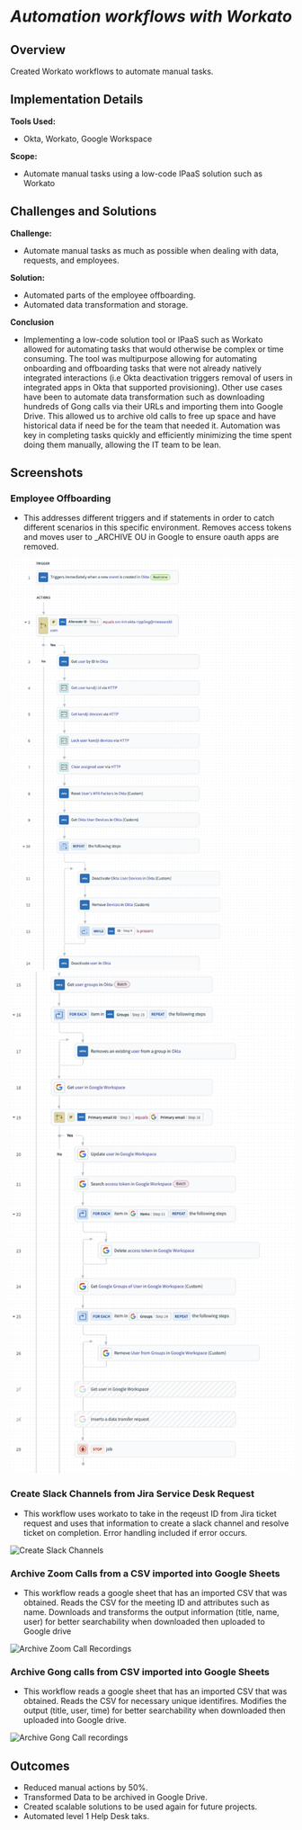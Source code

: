 # *Automation workflows with Workato*

## Overview
Created Workato workflows to automate manual tasks.

## Implementation Details
**Tools Used:** 
- Okta, Workato, Google Workspace

**Scope:** 
- Automate manual tasks using a low-code IPaaS solution such as Workato

## Challenges and Solutions
**Challenge:** 
- Automate manual tasks as much as possible when dealing with data, requests, and employees.

**Solution:** 
- Automated parts of the employee offboarding.
- Automated data transformation and storage.

**Conclusion**
- Implementing a low-code solution tool or IPaaS such as Workato allowed for automating tasks that would otherwise be complex or time consuming. The tool was multipurpose allowing for automating onboarding and offboarding tasks that were not already natively integrated interactions (i.e Okta deactivation triggers removal of users in integrated apps in Okta that supported provisioning). Other use cases have been to automate data transformation such as downloading hundreds of Gong calls via their URLs and importing them into Google Drive. This allowed us to archive old calls to free up space and have historical data if need be for the team that needed it. Automation was key in completing tasks quickly and efficiently minimizing the time spent doing them manually, allowing the IT team to be lean.

## Screenshots

### Employee Offboarding
- This addresses different triggers and if statements in order to catch different scenarios in this specific environment. Removes access tokens and moves user to _ARCHIVE OU in Google to ensure oauth apps are removed.

![Employee Offboarding Workato](Workato_Images/workato-employee-offboarding1.png)
![Employee Offboarding Workato](Workato_Images/workato-employee-offboarding2.png)

### Create Slack Channels from Jira Service Desk Request
- This workflow uses workato to take in the reqeust ID from Jira ticket request and uses that information to create a slack channel and resolve ticket on completion. Error handling included if error occurs.

![Create Slack Channels](Workato_Images/automation-create-slack-channels.png)

### Archive Zoom Calls from a CSV imported into Google Sheets
- This workflow reads a google sheet that has an imported CSV that was obtained. Reads the CSV for the meeting ID and attributes such as name. Downloads and transforms the output information (title, name, user) for better searchability when downloaded then uploaded to Google drive

![Archive Zoom Call Recordings](Workato_Images/automation-archive-zoom-calls.png)

### Archive Gong calls from CSV imported into Google Sheets
- This workflow reads a google sheet that has an imported CSV that was obtained. Reads the CSV for necessary unique identifires. Modifies the output (title, user, time) for better searchability when downloaded then uploaded into Google drive.

![Archive Gong Call recordings](Workato_Images/automation-archive-gong-calls.png)

## Outcomes
- Reduced manual actions by 50%.
- Transformed Data to be archived in Google Drive.
- Created scalable solutions to be used again for future projects.
- Automated level 1 Help Desk taks.